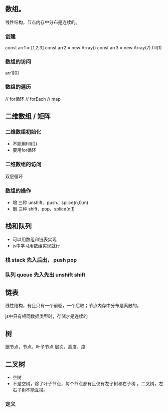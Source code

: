 ## 数组。
线性结构，节点内存中分布是连续的。
###  创建
const arr1 = [1,2,3]
const arr2 = new Array()
const arr3 =  new Array(7).fill(1)

###  数组的访问
arr1[0]

###   数组的遍历
// for循环
// forEach
// map


## 二维数组 / 矩阵
###  二维数组初始化
-  不能用fill([])
-  要用for循环

### 二维数组的访问
 双层循环

### 数组的操作
- 增
 三种  unshift、push、splice(n,0,m)
- 删
 三种  shift、pop、splice(n,1)


## 栈和队列
 -  可以用数组和链表实现
 - js中学习用数组实现就行
 
### 栈 stack 先入后出， push pop
 
###  队列 queue  先入先出 unshift shift

## 链表
线性结构，有且只有一个前驱，一个后取；节点内存中分布是离散的。

js中只有相同数据类型时，存储才是连续的 

## 树
跟节点，节点，叶子节点
层次，高度，度

##  二叉树
- 空树
- 不是空树，除了叶子节点，每个节点都有且仅有左子树和右子树 。二叉树，左右子树不能互换。

### 定义


